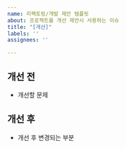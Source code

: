 ```yaml
---
name: 리팩토링/개발 제안 템플릿
about: 프로젝트를 개선 제안시 사용하는 이슈
title: "[개선]"
labels: ''
assignees: ''

---
```


## 개선 전
* 개선할 문제

## 개선 후
* 개선 후 변경되는 부분
